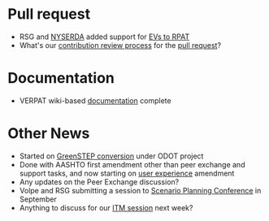 # Pull request
  - RSG and [NYSERDA](https://www.nyserda.ny.gov/) added support for [EVs to RPAT](https://github.com/gregorbj/VisionEval/wiki/VERPAT-EV-Module)
  - What's our [contribution review process](https://github.com/gregorbj/VisionEval/wiki/Example-Review) for the [pull request](https://github.com/gregorbj/VisionEval/pull/185)?

# Documentation
  - VERPAT wiki-based [documentation](https://github.com/gregorbj/VisionEval/wiki/VERPAT-Inputs-and-Outputs) complete

# Other News
  - Started on [GreenSTEP conversion](https://github.com/gregorbj/VisionEval/wiki/VE-State-Kickoff) under ODOT project
  - Done with AASHTO first amendment other than peer exchange and support tasks, and now starting on [user experience](https://github.com/gregorbj/VisionEval/wiki/VE-User-Experience) amendment
  - Any updates on the Peer Exchange discussion? 
  - Volpe and RSG submitting a session to [Scenario Planning Conference](http://www.scenarioplanning.io/conferences/) in September
  - Anything to discuss for our [ITM session](http://www.cvent.com/events/7th-trb-innovations-in-travel-modeling-conference/event-summary-4bb3bd199b894528aba85ddc0102452f.aspx) next week?